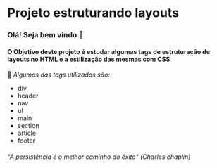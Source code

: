 # Projeto estruturando layouts

### Olá! Seja bem vindo 👋

#### O Objetivo deste projeto é estudar algumas tags de estruturação de layouts no HTML e a estilização das mesmas com CSS

📌 *Algumas das tags utilizadas são:*

- div
- header
- nav
- ul
- main
- section
- article 
- footer



###### *"A persistência é o melhor caminho do êxito" (Charles chaplin)*


